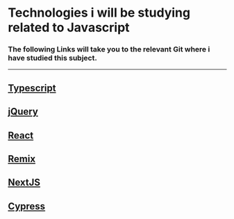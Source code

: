 # Technologies i will be studying related to Javascript

### The following Links will take you to the relevant Git where i have studied this subject.

---

## [Typescript](https://github.com/joelinman-nxp/typescript.git)

## [jQuery](https://github.com/joelinman-nxp/jquery.git)

## [React](https://github.com/joelinman-nxp/react.git)

## [Remix](https://github.com/joelinman-nxp/remix.git)

## [NextJS](https://github.com/joelinman-nxp/nextjs.git)

## [Cypress](https://github.com/joelinman-nxp/cypress.git)